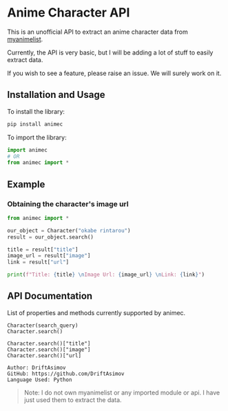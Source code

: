 # Anime Character API

This is an unofficial API to extract an anime character data from [myanimelist](https://myanimelist.net/).

Currently, the API is very basic, but I will be adding a lot of stuff to easily extract data.

If you wish to see a feature, please raise an issue. We will surely work on it.

## Installation and Usage

To install the library:
```python
pip install animec
```

To import the library:
```python
import animec
# OR
from animec import *
```

## Example 

### Obtaining the character's image url

```python
from animec import *

our_object = Character("okabe rintarou")
result = our_object.search()

title = result["title"]
image_url = result["image"]
link = result["url"]

print(f"Title: {title} \nImage Url: {image_url} \nLink: {link}")
```

## API Documentation

List of properties and methods currently supported by animec.

```
Character(search_query)
Character.search()

Character.search()["title"]
Character.search()["image"]
Character.search()["url]
```


```
Author: DriftAsimov
GitHub: https://github.com/DriftAsimov
Language Used: Python
```



> Note: I do not own myanimelist or any imported module or api. I have just used them to extract the data.